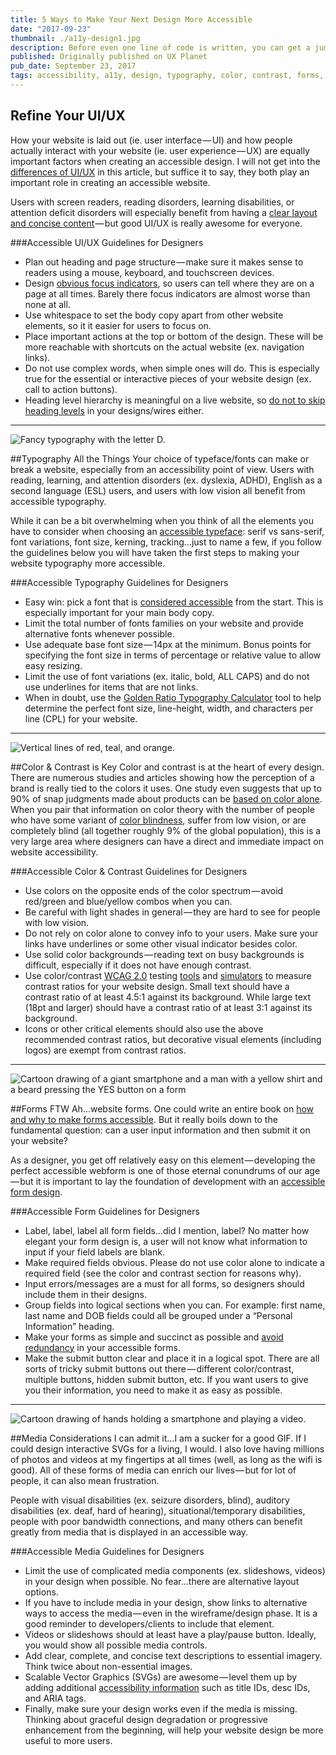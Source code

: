 ```yaml
---
title: 5 Ways to Make Your Next Design More Accessible
date: "2017-09-23"
thumbnail: ./a11y-design1.jpg
description: Before even one line of code is written, you can get a jump start on website accessibility by thinking about it during the wire-framing and design phases. Here are five essential design elements to consider when creating your next accessible website or app design.
published: Originally published on UX Planet
pub_date: September 23, 2017
tags: accessibility, a11y, design, typography, color, contrast, forms, media, development
---
```


## Refine Your UI/UX

How your website is laid out (ie. user interface — UI) and how people actually interact with your website (ie. user experience — UX) are equally important factors when creating an accessible design. I will not get into the <a href="https://www.usertesting.com/blog/2016/04/27/ui-vs-ux/" target="_blank" rel="noopener noreferrer">differences of UI/UX</a> in this article, but suffice it to say, they both play an important role in creating an accessible website.

Users with screen readers, reading disorders, learning disabilities, or attention deficit disorders will especially benefit from having a <a href="https://www.w3.org/WAI/perspectives/layout.html" target="_blank" rel="noopener noreferrer">clear layout and concise content</a> — but good UI/UX is really awesome for everyone.

###Accessible UI/UX Guidelines for Designers

<ul>
<li>Plan out heading and page structure — make sure it makes sense to readers using a mouse, keyboard, and touchscreen devices.</li>
<li>Design <a href="https://www.deque.com/blog/give-site-focus-tips-designing-usable-focus-indicators/" target="_blank" rel="noopener noreferrer">obvious focus indicators</a>, so users can tell where they are on a page at all times. Barely there focus indicators are almost worse than none at all.</li>
<li>Use whitespace to set the body copy apart from other website elements, so it it easier for users to focus on.</li>
<li>Place important actions at the top or bottom of the design. These will be more reachable with shortcuts on the actual website (ex. navigation links).</li>
<li>Do not use complex words, when simple ones will do. This is especially true for the essential or interactive pieces of your website design (ex. call to action buttons).</li>
<li>Heading level hierarchy is meaningful on a live website, so <a href="http://a11y-style-guide.com/style-guide/section-structure.html#kssref-structure-headings" target="_blank" rel="noopener noreferrer">do not to skip heading levels</a> in your designs/wires either.</li>
</ul>

<hr>

<div class="kg-card kg-image-card kg-width-medium">

![Fancy typography with the letter D.](./a11y-design2.jpg "Fancy letter D.")

</div>

##Typography All the Things
Your choice of typeface/fonts can make or break a website, especially from an accessibility point of view. Users with reading, learning, and attention disorders (ex. dyslexia, ADHD), English as a second language (ESL) users, and users with low vision all benefit from accessible typography.

While it can be a bit overwhelming when you think of all the elements you have to consider when choosing an <a href="https://webaim.org/techniques/fonts/" target="_blank" rel="noopener noreferrer">accessible typeface</a>: serif vs sans-serif, font variations, font size, kerning, tracking…just to name a few, if you follow the guidelines below you will have taken the first steps to making your website typography more accessible.

###Accessible Typography Guidelines for Designers

<ul>
<li>Easy win: pick a font that is <a href="https://www.boia.org/blog/best-fonts-to-use-for-website-accessibility" target="_blank" rel="noopener noreferrer">considered accessible</a> from the start. This is especially important for your main body copy.</li>
<li>Limit the total number of fonts families on your website and provide alternative fonts whenever possible.</li>
<li>Use adequate base font size — 14px at the minimum. Bonus points for specifying the font size in terms of percentage or relative value to allow easy resizing.</li>
<li>Limit the use of font variations (ex. italic, bold, ALL CAPS) and do not use underlines for items that are not links.</li>
<li>When in doubt, use the <a href="https://pearsonified.com/typography/" target="_blank" rel="noopener noreferrer">Golden Ratio Typography Calculator</a> tool to help determine the perfect font size, line-height, width, and characters per line (CPL) for your website.</li>
</ul>

<hr>

<div class="kg-card kg-image-card kg-width-medium">

![Vertical lines of red, teal, and orange.](./a11y-design3.png "Rainbow stripes as seen with Tritanopia (a type of colorblindness).")

</div>

##Color & Contrast is Key
Color and contrast is at the heart of every design. There are numerous studies and articles showing how the perception of a brand is really tied to the colors it uses. One study even suggests that up to 90% of snap judgments made about products can be <a href="http://www.emeraldinsight.com/doi/abs/10.1108/00251740610673332" target="_blank" rel="noopener noreferrer">based on color alone</a>. When you pair that information on color theory with the number of people who have some variant of <a href="http://www.colourblindawareness.org/colour-blindness/" target="_blank" rel="noopener noreferrer">color blindness</a>, suffer from low vision, or are completely blind (all together roughly 9% of the global population), this is a very large area where designers can have a direct and immediate impact on website accessibility.

###Accessible Color & Contrast Guidelines for Designers

<ul>
<li>Use colors on the opposite ends of the color spectrum — avoid red/green and blue/yellow combos when you can.</li>
<li>Be careful with light shades in general — they are hard to see for people with low vision.</li>
<li>Do not rely on color alone to convey info to your users. Make sure your links have underlines or some other visual indicator besides color.</li>
<li>Use solid color backgrounds — reading text on busy backgrounds is difficult, especially if it does not have enough contrast.</li>
<li>Use color/contrast <a href="https://www.w3.org/TR/UNDERSTANDING-WCAG20/visual-audio-contrast-contrast.html" target="_blank" rel="noopener noreferrer">WCAG 2.0</a> testing <a href="http://contrastchecker.com/" target="_blank" rel="noopener noreferrer">tools</a> and <a href="http://www.color-blindness.com/coblis-color-blindness-simulator/" target="_blank" rel="noopener noreferrer">simulators</a> to measure contrast ratios for your website design. Small text should have a contrast ratio of at least 4.5:1 against its background. While large text (18pt and larger) should have a contrast ratio of at least 3:1 against its background.</li>
<li>Icons or other critical elements should also use the above recommended contrast ratios, but decorative visual elements (including logos) are exempt from contrast ratios.</li>
</ul>

<hr>

<div class="kg-card kg-image-card kg-width-medium">

![Cartoon drawing of a giant smartphone and a man with a yellow shirt and a beard pressing the YES button on a form](./a11y-design4.jpg "Sometimes I wish form buttons were this big.")

</div>

##Forms FTW
Ah…website forms. One could write an entire book on <a href="https://webaim.org/techniques/forms/controls" target="_blank" rel="noopener noreferrer">how and why to make forms accessible</a>. But it really boils down to the fundamental question: can a user input information and then submit it on your website?

As a designer, you get off relatively easy on this element — developing the perfect accessible webform is one of those eternal conundrums of our age — but it is important to lay the foundation of development with an <a href="http://www.afb.org/info/programs-and-services/technology-evaluation/creating-accessible-websites/accessible-forms/1235" target="_blank" rel="noopener noreferrer">accessible form design</a>.

###Accessible Form Guidelines for Designers

<ul>
<li>Label, label, label all form fields…did I mention, label? No matter how elegant your form design is, a user will not know what information to input if your field labels are blank.</li>
<li>Make required fields obvious. Please do not use color alone to indicate a required field (see the color and contrast section for reasons why).</li>
<li>Input errors/messages are a must for all forms, so designers should include them in their designs.</li>
<li>Group fields into logical sections when you can. For example: first name, last name and DOB fields could all be grouped under a “Personal Information” heading.</li>
<li>Make your forms as simple and succinct as possible and <a href="http://uxmovement.com/forms/why-the-confirm-password-field-must-die/" target="_blank" rel="noopener noreferrer">avoid redundancy</a> in your accessible forms.</li>
<li>Make the submit button clear and place it in a logical spot. There are all sorts of tricky submit buttons out there — different color/contrast, multiple buttons, hidden submit button, etc. If you want users to give you their information, you need to make it as easy as possible.</li>
</ul>

<hr>

<div class="kg-card kg-image-card kg-width-medium">

![Cartoon drawing of hands holding a smartphone and playing a video.](./a11y-design5.png "When's the last time you've watched a movie on your smartphone *without* captions?")

</div>

##Media Considerations
I can admit it…I am a sucker for a good GIF. If I could design interactive SVGs for a living, I would. I also love having millions of photos and videos at my fingertips at all times (well, as long as the wifi is good). All of these forms of media can enrich our lives — but for lot of people, it can also mean frustration.

People with visual disabilities (ex. seizure disorders, blind), auditory disabilities (ex. deaf, hard of hearing), situational/temporary disabilities, people with poor bandwidth connections, and many others can benefit greatly from media that is displayed in an accessible way.

###Accessible Media Guidelines for Designers

<ul>
<li>Limit the use of complicated media components (ex. slideshows, videos) in your design when possible. No fear…there are alternative layout options.</li>
<li>If you have to include media in your design, show links to alternative ways to access the media — even in the wireframe/design phase. It is a good reminder to developers/clients to include that element.</li>
<li>Videos or slideshows should at least have a play/pause button. Ideally, you would show all possible media controls.</li>
<li>Add clear, complete, and concise text descriptions to essential imagery. Think twice about non-essential images.</li>
<li>Scalable Vector Graphics (SVGs) are awesome — level them up by adding additional <a href="https://css-tricks.com/accessible-svgs/" target="_blank" rel="noopener noreferrer">accessibility information</a> such as title IDs, desc IDs, and ARIA tags.</li>
<li>Finally, make sure your design works even if the media is missing. Thinking about graceful design degradation or progressive enhancement from the beginning, will help your website design be more useful to more users.</li>
</ul>

